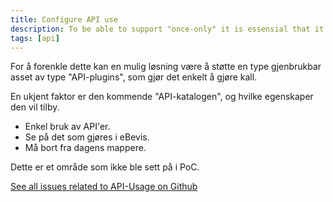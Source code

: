 ```yaml
---
title: Configure API use
description: To be able to support "once-only" it is essensial that it is easy to do API-call from an app to other systems APIs.
tags: [api]
---
```


For å forenkle dette kan en mulig løsning være å støtte en type gjenbrukbar asset av type "API-plugins", som gjør det enkelt å gjøre kall.  

En ukjent faktor er den kommende "API-katalogen", og hvilke egenskaper den vil tilby.

- Enkel bruk av API'er.
- Se på det som gjøres i eBevis.
- Må bort fra dagens mappere.

Dette er et område som ikke ble sett på i PoC.


 [See all issues related to API-Usage on Github](https://github.com/Altinn/altinn-studio/labels/area%2Fapi-use)


